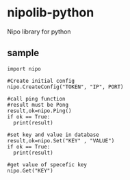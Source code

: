 # nipolib-python
Nipo library for python


## sample

```console
import nipo 

#Create initial config 
nipo.CreateConfig("TOKEN", "IP", PORT)

#call ping function 
#result must be Pong 
result,ok=nipo.Ping()
if ok == True:
  print(result)

#set key and value in database 
result,ok=nipo.Set("KEY" , "VALUE")
if ok == True:
  print(result)

#get value of specefic key 
nipo.Get("KEY")

```
